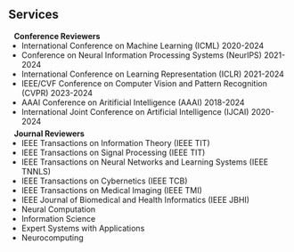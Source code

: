 ## Services

<h4 style="margin:0 10px 0;">Conference Reviewers</h4>

<ul style="margin:0 0 5px;">
   <li><a ><autocolor>International Conference on Machine Learning (ICML) 2020-2024</autocolor></a></li>
   <li><a ><autocolor>Conference on Neural Information Processing Systems (NeurIPS) 2021-2024</autocolor></a></li>
   <li><a ><autocolor>International Conference on Learning Representation (ICLR) 2021-2024</autocolor></a></li>
  <li><a ><autocolor>IEEE/CVF Conference on Computer Vision and Pattern Recognition (CVPR) 2023-2024</autocolor></a></li>
     <li><a ><autocolor>AAAI Conference on Aritificial Intelligence (AAAI) 2018-2024</autocolor></a></li>
  <li><a ><autocolor>International Joint Conference on Artificial Intelligence (IJCAI) 2020-2024</autocolor></a></li>
</ul>

<h4 style="margin:0 10px 0;">Journal Reviewers</h4>

<ul style="margin:0 0 20px;">
  <li><a ><autocolor>IEEE Transactions on Information Theory (IEEE TIT)</autocolor></a></li>
    <li><a ><autocolor>IEEE Transactions on Signal Processing (IEEE TIT)</autocolor></a></li>
    <li><a ><autocolor>IEEE Transactions on Neural Networks and Learning Systems (IEEE TNNLS)</autocolor></a></li>
      <li><a ><autocolor>IEEE Transactions on Cybernetics (IEEE TCB)</autocolor></a></li>
      <li><a ><autocolor>IEEE Transactions on Medical Imaging (IEEE TMI)</autocolor></a></li>
    <li><a ><autocolor>IEEE Journal of Biomedical and Health Informatics  (IEEE JBHI)</autocolor></a></li>
  <li><a ><autocolor>Neural Computation </autocolor></a></li>
    <li><a ><autocolor>Information Science </autocolor></a></li>
   <li><a ><autocolor>Expert Systems with Applications </autocolor></a></li>
   <li><a ><autocolor> Neurocomputing </autocolor></a></li>

